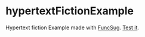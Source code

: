# hypertextFictionExample
Hypertext fiction Example made with [FuncSug](https://github.com/cl4cnam/funcSug). [Test it](https://cl4cnam.github.io/hypertextFictionExample/hypertextFictionExample.html).
